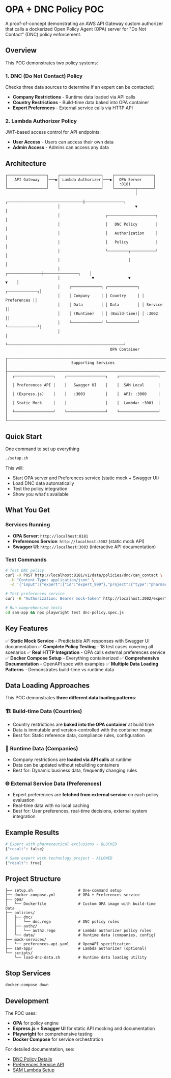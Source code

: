 # OPA + DNC Policy POC

A proof-of-concept demonstrating an AWS API Gateway custom authorizer that calls a dockerized Open Policy Agent (OPA) server for "Do Not Contact" (DNC) policy enforcement.

## Overview

This POC demonstrates two policy systems:

### 1. DNC (Do Not Contact) Policy

Checks three data sources to determine if an expert can be contacted:

- **Company Restrictions** - Runtime data loaded via API calls
- **Country Restrictions** - Build-time data baked into OPA container
- **Expert Preferences** - External service calls via HTTP API

### 2. Lambda Authorizer Policy

JWT-based access control for API endpoints:

- **User Access** - Users can access their own data
- **Admin Access** - Admins can access any data

## Architecture

```text
┌─────────────────┐    ┌──────────────────┐    ┌─────────────────┐
│   API Gateway   │───▶│ Lambda Authorizer│───▶│  OPA Server     │
│                 │    │                  │    │  :8181          │
└─────────────────┘    └──────────────────┘    └─────────┬───────┘
                                                         │
                       ┌─────────────────────────────────┼─────────────────┐
                       │                                 ▼                 │
                       │                    ┌─────────────────────┐        │
                       │                    │   DNC Policy        │        │
                       │                    │   Authorization     │        │
                       │                    │   Policy            │        │
                       │                    └─────────┬───────────┘        │
                       │                              │                    │
                       │              ┌───────────────┼───────────────┐    │
                       │              ▼               ▼               ▼    │
                       │    ┌─────────────┐ ┌─────────────┐ ┌─────────────┐│
                       │    │ Company     │ │ Country     │ │ Preferences ││
                       │    │ Data        │ │ Data        │ │ Service     ││
                       │    │ (Runtime)   │ │ (Build-time)│ │ :3002       ││
                       │    └─────────────┘ └─────────────┘ └─────────────┘│
                       │                                                   │
                       └───────────────────────────────────────────────────┘
                                              OPA Container

┌─────────────────────────────────────────────────────────────────────────────┐
│                            Supporting Services                              │
├─────────────────────────────────────────────────────────────────────────────┤
│  ┌─────────────────┐    ┌─────────────────┐    ┌─────────────────┐          │
│  │ Preferences API │    │   Swagger UI    │    │  SAM Local      │          │
│  │ (Express.js)    │    │   :3003         │    │  API: :3000     │          │
│  │ Static Mock     │    │                 │    │  Lambda: :3001  │          │
│  └─────────────────┘    └─────────────────┘    └─────────────────┘          │
└─────────────────────────────────────────────────────────────────────────────┘
```

## Quick Start

One command to set up everything

```bash
./setup.sh
```

This will:

- Start OPA server and Preferences service (static mock + Swagger UI)
- Load DNC data automatically
- Test the policy integration
- Show you what's available

## What You Get

### Services Running

- **OPA Server**: `http://localhost:8181`
- **Preferences Service**: `http://localhost:3002` (static mock API)
- **Swagger UI**: `http://localhost:3003` (interactive API documentation)

### Test Commands

```bash
# Test DNC policy
curl -X POST http://localhost:8181/v1/data/policies/dnc/can_contact \
  -H "Content-Type: application/json" \
  -d '{"input":{"expert":{"id":"expert_999"},"project":{"type":"pharmaceuticals"}}}'

# Test preferences service
curl -H "Authorization: Bearer mock-token" http://localhost:3002/experts/expert_999/preferences

# Run comprehensive tests
cd sam-app && npx playwright test dnc-policy.spec.js
```

## Key Features

✅ **Static Mock Service** - Predictable API responses with Swagger UI documentation
✅ **Complete Policy Testing** - 18 test cases covering all scenarios
✅ **Real HTTP Integration** - OPA calls external preferences service
✅ **Docker Compose Setup** - Everything containerized
✅ **Comprehensive Documentation** - OpenAPI spec with examples
✅ **Multiple Data Loading Patterns** - Demonstrates build-time vs runtime data

## Data Loading Approaches

This POC demonstrates **three different data loading patterns**:

### 🏗️ **Build-time Data (Countries)**

- Country restrictions are **baked into the OPA container** at build time
- Data is immutable and version-controlled with the container image
- Best for: Static reference data, compliance rules, configuration

### 🔄 **Runtime Data (Companies)**

- Company restrictions are **loaded via API calls** at runtime
- Data can be updated without rebuilding containers
- Best for: Dynamic business data, frequently changing rules

### 🌐 **External Service Data (Preferences)**

- Expert preferences are **fetched from external service** on each policy evaluation
- Real-time data with no local caching
- Best for: User preferences, real-time decisions, external system integration

## Example Results

```bash
# Expert with pharmaceutical exclusions - BLOCKED
{"result": false}

# Same expert with technology project - ALLOWED
{"result": true}
```

## Project Structure

```text
├── setup.sh                    # One-command setup
├── docker-compose.yml          # OPA + Preferences service
├── opa/
│   └── Dockerfile              # Custom OPA image with build-time data
├── policies/
│   ├── dnc/
│   │   └── dnc.rego            # DNC policy rules
│   ├── authz/
│   │   └── authz.rego          # Lambda authorizer policy rules
│   └── data/                   # Runtime data (companies, config)
├── mock-services/
│   └── preferences-api.yaml    # OpenAPI specification
├── sam-app/                    # Lambda authorizer (optional)
└── scripts/
    └── load-dnc-data.sh        # Runtime data loading utility
```

## Stop Services

```bash
docker-compose down
```

## Development

The POC uses:

- **OPA** for policy engine
- **Express.js + Swagger UI** for static API mocking and documentation
- **Playwright** for comprehensive testing
- **Docker Compose** for service orchestration

For detailed documentation, see:

- [DNC Policy Details](policies/README.md)
- [Preferences Service API](mock-services/README.md)
- [SAM Lambda Setup](sam-app/README.md)
